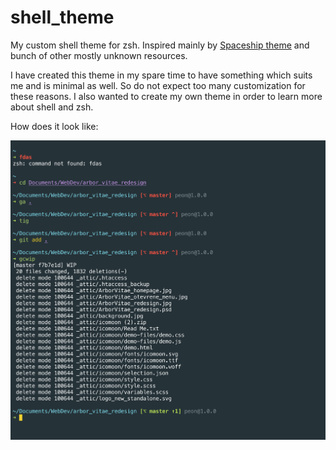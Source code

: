 # shell_theme

My custom shell theme for zsh. Inspired mainly by [Spaceship theme](https://github.com/denysdovhan/spaceship-prompt) and bunch of other mostly unknown resources.

I have created this theme in my spare time to have something which suits me and is minimal as well. So do not expect too many customization for these reasons. I also wanted to create my own theme in order to learn more about shell and zsh.

How does it look like:

![Pustelto zsh theme example](./example.png)
